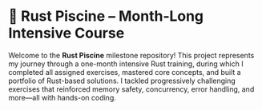 # 🦀 Rust Piscine – Month‑Long Intensive Course

Welcome to the **Rust Piscine** milestone repository! This project represents my journey through a one-month intensive Rust training, during which I completed all assigned exercises, mastered core concepts, and built a portfolio of Rust-based solutions.
I tackled progressively challenging exercises that reinforced memory safety, concurrency, error handling, and more—all with hands-on coding.
